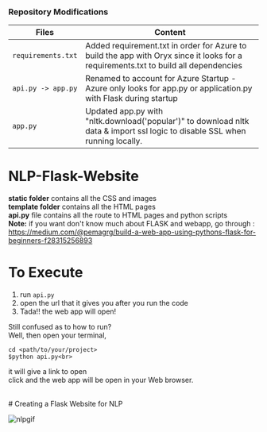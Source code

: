 
### Repository Modifications 

| Files             |  Content                                   |
|----------------------|--------------------------------------------|
| `requirements.txt`           | Added requirement.txt in order for Azure to build the app with Oryx since it looks for a requirements.txt to build all dependencies              |
| `api.py -> app.py`       | Renamed to account for Azure Startup - Azure only looks for app.py or application.py with Flask during startup                       |
| `app.py`               | Updated app.py with "nltk.download('popular')" to download nltk data & import ssl logic to disable SSL when running locally.


# NLP-Flask-Website
<b>static folder</b> contains all the CSS and images<br>
<b>template folder</b> contains all the HTML pages<br>
<b>api.py</b> file contains all the route to HTML pages and python scripts<br>
<b>Note:</b> if you want don't know much about FLASK and webapp, go through : https://medium.com/@pemagrg/build-a-web-app-using-pythons-flask-for-beginners-f28315256893


# To Execute
1. run ```api.py```
2. open the url that it gives you after you run the code
3. Tada!! the web app will open!

Still confused as to how to run?<br>
Well, then open your terminal,<br>
```
cd <path/to/your/project>
$python api.py<br>
```
it will give a link to open<br>
click and the web app will be open in your Web browser.

<br>
# Creating a Flask Website for NLP <br>

![nlpgif](NLPFlask.gif)
